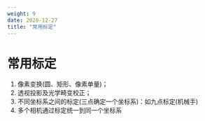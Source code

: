 ```yaml
---
weight: 9
date: 2020-12-27
title: "常用标定"
---
```


# 常用标定

1. 像素变换(圆、矩形、像素单量)；
2. 透视投影及光学畸变校正；
3. 不同坐标系之间的标定(三点确定一个坐标系)：如九点标定(机械手)
4. 多个相机通过标定统一到同一个坐标系
